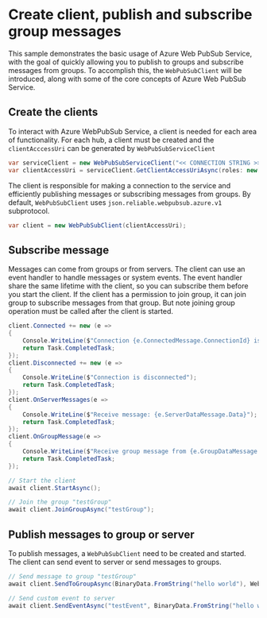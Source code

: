 # Create client, publish and subscribe group messages

This sample demonstrates the basic usage of Azure Web PubSub Service, with the goal of quickly allowing you to publish to groups and subscribe messages from groups. To accomplish this, the `WebPubSubClient` will be introduced, along with some of the core concepts of Azure Web PubSub Service.

## Create the clients

To interact with Azure WebPubSub Service, a client is needed for each area of functionality. For each hub, a client must be created and the `clientAcccessUri` can be generated by `WebPubSubServiceClient`

```C# Snippet:WebPubSubClient_HelloWorld_GetClientAccessUri
var serviceClient = new WebPubSubServiceClient("<< CONNECTION STRING >>", "hub");
var clientAccessUri = serviceClient.GetClientAccessUriAsync(roles: new[] { "webpubsub.joinLeaveGroup", "webpubsub.sendToGroup" });
```

The client is responsible for making a connection to the service and efficiently publishing messages or subscribing messages from groups. By default, `WebPubSubClient` uses `json.reliable.webpubsub.azure.v1` subprotocol.

```C# Snippet:WebPubSubClient_HelloWorld_CreateClient
var client = new WebPubSubClient(clientAccessUri);
```

## Subscribe message

Messages can come from groups or from servers. The client can use an event handler to handle messages or system events. The event handler share the same lifetime with the client, so you can subscribe them before you start the client. If the client has a permission to join group, it can join group to subscribe messages from that group. But note joining group operation must be called after the client is started.

```C# Snippet:WebPubSubClient_HelloWorld_Subscribe
client.Connected += new (e =>
{
    Console.WriteLine($"Connection {e.ConnectedMessage.ConnectionId} is connected");
    return Task.CompletedTask;
});
client.Disconnected += new (e =>
{
    Console.WriteLine($"Connection is disconnected");
    return Task.CompletedTask;
});
client.OnServerMessages(e =>
{
    Console.WriteLine($"Receive message: {e.ServerDataMessage.Data}");
    return Task.CompletedTask;
});
client.OnGroupMessage(e =>
{
    Console.WriteLine($"Receive group message from {e.GroupDataMessage.Group}: {e.GroupDataMessage.Data}");
    return Task.CompletedTask;
});

// Start the client
await client.StartAsync();

// Join the group "testGroup"
await client.JoinGroupAsync("testGroup");
```

## Publish messages to group or server

To publish messages, a `WebPubSubClient` need to be created and started. The client can send event to server or send messages to groups.

```C# Snippet:WebPubSubClient_HelloWorld_Publish
// Send message to group "testGroup"
await client.SendToGroupAsync(BinaryData.FromString("hello world"), WebPubSubDataType.Text);

// Send custom event to server
await client.SendEventAsync("testEvent", BinaryData.FromString("hello world"), WebPubSubDataType.Text);
```
